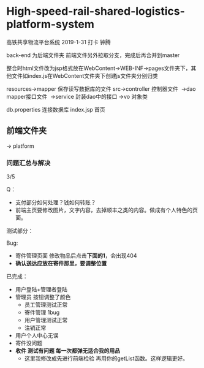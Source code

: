 # High-speed-rail-shared-logistics-platform-system
高铁共享物流平台系统
2019-1-31 打卡 钟腾

back-end 为后端文件夹 前端文件另外拉取分支，完成后再合并到master

整合时html文件改为jsp格式放在WebContent->WEB-INF->pages文件夹下，其他文件如index.js在WebContent文件夹下创建js文件夹分别归类

resources->mapper 保存读写数据库的文件
src->controller 控制器文件
​     ->dao mapper接口文件
​     ->service 封装dao中的接口
​     ->vo 对象类

db.properties 连接数据库
index.jsp 首页

## 前端文件夹

-> platform



### 问题汇总与解决

3/5

Q：

+ 支付部分如何处理？钱如何转账？
+ 前端主页要修改图片，文字内容，去掉顺丰之类的内容。做成有个人特色的页面。



测试部分：

Bug:

+ 寄件管理页面 修改物品后点击**下面的1**，会出现404
+ **确认送达应放在寄件那里，要调整位置**

已完成：

+ 用户登陆+管理者登陆
+ 管理员 按钮调整了颜色
  + 员工管理测试正常
  + 寄件管理 1bug
  + 用户管理测试正常
  + 注销正常
+ 用户个人中心无误
+ 寄件没问题
+ **收件 测试有问题 每一次都弹无适合我的用品**
  + 这里我修改成先进行前端检验 再用你的getList函数。这样逻辑更好。